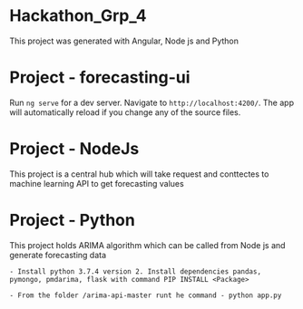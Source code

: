 # Hackathon_Grp_4

This project was generated with Angular, Node js and Python

# Project - forecasting-ui  

Run `ng serve` for a dev server. Navigate to `http://localhost:4200/`. The app will automatically reload if you change any of the source files.

# Project - NodeJs
	
This project is a central hub which will take request and conttectes to machine learning API to get forecasting values

# Project - Python

This project holds ARIMA algorithm which can be called from Node js and generate forecasting data

	- Install python 3.7.4 version 2. Install dependencies pandas, pymongo, pmdarima, flask with command PIP INSTALL <Package>
	
	- From the folder /arima-api-master runt he command - python app.py
	

